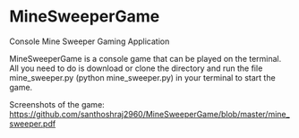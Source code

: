 # MineSweeperGame
Console Mine Sweeper Gaming Application

MineSweeperGame is a console game that can be played on the terminal. 
All you need to do is download or clone the directory and run the file mine_sweeper.py (python mine_sweeper.py) in your terminal to start the game.

Screenshots of the game: https://github.com/santhoshraj2960/MineSweeperGame/blob/master/mine_sweeper.pdf
